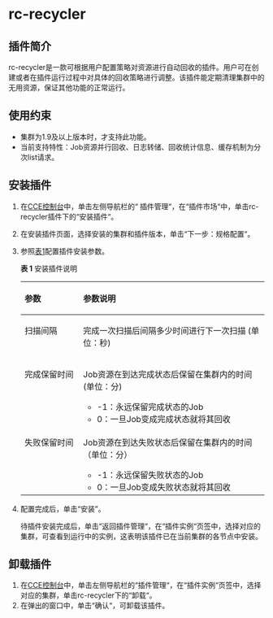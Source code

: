 # rc-recycler<a name="cce_01_0126"></a>

## 插件简介<a name="section1636442645315"></a>

rc-recycler是一款可根据用户配置策略对资源进行自动回收的插件。用户可在创建或者在插件运行过程中对具体的回收策略进行调整。该插件能定期清理集群中的无用资源，保证其他功能的正常运行。

## 使用约束<a name="section1968316128568"></a>

-   集群为1.9及以上版本时，才支持此功能。
-   当前支持特性：Job资源并行回收、日志转储、回收统计信息、缓存机制为分次list请求。

## 安装插件<a name="section1842517810574"></a>

1.  在[CCE控制台](https://console.huaweicloud.com/cce2.0/?utm_source=helpcenter)中，单击左侧导航栏的“ 插件管理“，在“插件市场“中，单击rc-recycler插件下的“安装插件“。
2.  在安装插件页面，选择安装的集群和插件版本，单击“下一步：规格配置“。
3.  参照[表1](#table95961922132915)配置插件安装参数。

    **表 1**  安装插件说明

    <a name="table95961922132915"></a>
    <table><thead align="left"><tr id="row160342282920"><th class="cellrowborder" valign="top" width="24%" id="mcps1.2.3.1.1"><p id="p2605142202915"><a name="p2605142202915"></a><a name="p2605142202915"></a>参数</p>
    </th>
    <th class="cellrowborder" valign="top" width="76%" id="mcps1.2.3.1.2"><p id="p15606112216299"><a name="p15606112216299"></a><a name="p15606112216299"></a>参数说明</p>
    </th>
    </tr>
    </thead>
    <tbody><tr id="row06061022132913"><td class="cellrowborder" valign="top" width="24%" headers="mcps1.2.3.1.1 "><p id="p15608722202910"><a name="p15608722202910"></a><a name="p15608722202910"></a>扫描间隔</p>
    </td>
    <td class="cellrowborder" valign="top" width="76%" headers="mcps1.2.3.1.2 "><p id="p18655207173318"><a name="p18655207173318"></a><a name="p18655207173318"></a>完成一次扫描后间隔多少时间进行下一次扫描 (单位：秒)</p>
    </td>
    </tr>
    <tr id="row19610422192916"><td class="cellrowborder" valign="top" width="24%" headers="mcps1.2.3.1.1 "><p id="p1861292242911"><a name="p1861292242911"></a><a name="p1861292242911"></a>完成保留时间</p>
    </td>
    <td class="cellrowborder" valign="top" width="76%" headers="mcps1.2.3.1.2 "><p id="p7759143153417"><a name="p7759143153417"></a><a name="p7759143153417"></a>Job资源在到达完成状态后保留在集群内的时间 (单位：分)</p>
    <a name="ul193942114612"></a><a name="ul193942114612"></a><ul id="ul193942114612"><li>-1：永远保留完成状态的Job</li><li>0：一旦Job变成完成状态就将其回收</li></ul>
    </td>
    </tr>
    <tr id="row1961532212297"><td class="cellrowborder" valign="top" width="24%" headers="mcps1.2.3.1.1 "><p id="p36171422142912"><a name="p36171422142912"></a><a name="p36171422142912"></a>失败保留时间</p>
    </td>
    <td class="cellrowborder" valign="top" width="76%" headers="mcps1.2.3.1.2 "><p id="p114061739143411"><a name="p114061739143411"></a><a name="p114061739143411"></a>Job资源在到达失败状态后保留在集群内的时间（单位：分）</p>
    <a name="ul116872577912"></a><a name="ul116872577912"></a><ul id="ul116872577912"><li>-1：永远保留失败状态的Job</li><li>0：一旦Job变成失败状态就将其回收</li></ul>
    </td>
    </tr>
    </tbody>
    </table>

4.  配置完成后，单击“安装”。

    待插件安装完成后，单击“返回插件管理“，在“插件实例“页签中，选择对应的集群，可查看到运行中的实例，这表明该插件已在当前集群的各节点中安装。


## 卸载插件<a name="section8166134965710"></a>

1.  在[CCE控制台](https://console.huaweicloud.com/cce2.0/?utm_source=helpcenter)中，单击左侧导航栏的“插件管理“，在“插件实例“页签中，选择对应的集群，单击rc-recycler下的“卸载“。
2.  在弹出的窗口中，单击“确认“，可卸载该插件。

